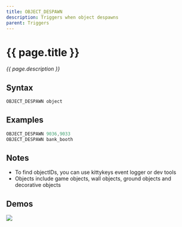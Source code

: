 ```yaml
---
title: OBJECT_DESPAWN
description: Triggers when object despawns
parent: Triggers
---
```


# {{ page.title }}

_{{ page.description }}_

## Syntax

```java
OBJECT_DESPAWN object 
```

## Examples

```java
OBJECT_DESPAWN 9036,9033
OBJECT_DESPAWN bank_booth
```

## Notes

- To find objectIDs, you can use kittykeys event logger or dev tools
- Objects include game objects, wall objects, ground objects and decorative objects

## Demos

![](N/A)

